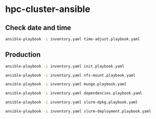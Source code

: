 # hpc-cluster-ansible

## Check date and time

```bash
ansible-playbook -i inventory.yaml time-adjust.playbook.yaml
```

## Production

```bash
ansible-playbook -i inventory.yaml init.playbook.yaml
```

```bash
ansible-playbook -i inventory.yaml nfs-mount.playbook.yaml
```

```bash
ansible-playbook -i inventory.yaml munge.playbook.yaml
```

```bash
ansible-playbook -i inventory.yaml dependencies.playbook.yaml
```

```bash
ansible-playbook -i inventory.yaml slurm-dpkg.playbook.yaml
```

```bash
ansible-playbook -i inventory.yaml slurm-deployment.playbook.yaml
```
